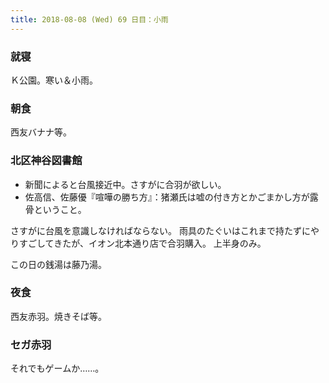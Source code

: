 ```yaml
---
title: 2018-08-08 (Wed) 69 日目：小雨
---
```


### 就寝

Ｋ公園。寒い＆小雨。

### 朝食

西友バナナ等。

### 北区神谷図書館

* 新聞によると台風接近中。さすがに合羽が欲しい。
* 佐高信、佐藤優『喧嘩の勝ち方』：猪瀬氏は嘘の付き方とかごまかし方が露骨ということ。

さすがに台風を意識しなければならない。
雨具のたぐいはこれまで持たずにやりすごしてきたが、イオン北本通り店で合羽購入。
上半身のみ。

この日の銭湯は藤乃湯。

### 夜食

西友赤羽。焼きそば等。

### セガ赤羽

それでもゲームか……。

